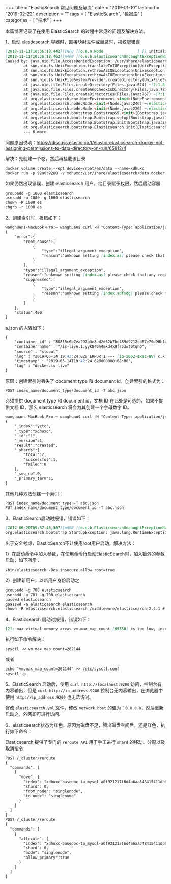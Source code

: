 +++
title = "ElasticSearch 常见问题及解决"
date = "2019-01-10"
lastmod = "2019-02-22"
description = ""
tags = [
    "ElasticSearch",
    "数据库"
]
categories = [
    "技术"
]
+++

本篇博客记录了在使用 ElasticSearch 的过程中常见的问题及解决方法。

<!--more-->

1、启动 elasticsearch 容器时，直接映射文件或目录时，报权限错误
```markdown
[2018-11-11T10:36:18,442][INFO ][o.e.n.Node               ] [] initializing ...
[2018-11-11T10:36:18,462][WARN ][o.e.b.ElasticsearchUncaughtExceptionHandler] [] uncaught exception in thread [main]
Caused by: java.nio.file.AccessDeniedException: /usr/share/elasticsearch/data/nodes
        at sun.nio.fs.UnixException.translateToIOException(UnixException.java:84) ~[?:?]
        at sun.nio.fs.UnixException.rethrowAsIOException(UnixException.java:102) ~[?:?]
        at sun.nio.fs.UnixException.rethrowAsIOException(UnixException.java:107) ~[?:?]
        at sun.nio.fs.UnixFileSystemProvider.createDirectory(UnixFileSystemProvider.java:384) ~[?:?]
        at java.nio.file.Files.createDirectory(Files.java:674) ~[?:1.8.0_92-internal]
        at java.nio.file.Files.createAndCheckIsDirectory(Files.java:781) ~[?:1.8.0_92-internal]
        at java.nio.file.Files.createDirectories(Files.java:767) ~[?:1.8.0_92-internal]
        at org.elasticsearch.env.NodeEnvironment.<init>(NodeEnvironment.java:220) ~[elasticsearch-5.0.0.jar:5.0.0]
        at org.elasticsearch.node.Node.<init>(Node.java:240) ~[elasticsearch-5.0.0.jar:5.0.0]
        at org.elasticsearch.node.Node.<init>(Node.java:220) ~[elasticsearch-5.0.0.jar:5.0.0]
        at org.elasticsearch.bootstrap.Bootstrap$5.<init>(Bootstrap.java:191) ~[elasticsearch-5.0.0.jar:5.0.0]
        at org.elasticsearch.bootstrap.Bootstrap.setup(Bootstrap.java:191) ~[elasticsearch-5.0.0.jar:5.0.0]
        at org.elasticsearch.bootstrap.Bootstrap.init(Bootstrap.java:286) ~[elasticsearch-5.0.0.jar:5.0.0]
        at org.elasticsearch.bootstrap.Elasticsearch.init(Elasticsearch.java:112) ~[elasticsearch-5.0.0.jar:5.0.0]
        ... 6 more
```
问题原因说明：https://discuss.elastic.co/t/elastic-elasticsearch-docker-not-assigning-permissions-to-data-directory-on-run/65812/4

解决：先创建一个卷，然后再挂载该目录
```markdown
docker volume create --opt device=/root/es/data --name=xdhuxc
docker run -p 9200:9200 -v xdhuxc:/usr/share/elasticsearch/data docker.elastic.co/elasticsearch/elasticsearch:6.5.0
```
如果仍然出现错误，创建 elasticsearch 用户，给目录赋予权限，然后启动容器
```markdown
groupadd -g 1000 elasticsearch
useradd -u 1000 -g 1000 elasticsearch
chown -R 1000 es
chgrp -r 1000 es
```

2、创建索引时，报错如下：
```markdown
wanghuans-MacBook-Pro:~ wanghuan$ curl -H "Content-Type: application/json" -XPUT http://localhost:9200/xdhuxc_a -T ./a.json
{
    "error":{
        "root_cause":[
            {
                "type":"illegal_argument_exception",
                "reason":"unknown setting [index.as] please check that any required plugins are installed, or check the breaking changes documentation for removed settings"
            }
        ],
        "type":"illegal_argument_exception",
        "reason":"unknown setting [index.as] please check that any required plugins are installed, or check the breaking changes documentation for removed settings",
        "suppressed":[
            {
                "type":"illegal_argument_exception",
                "reason":"unknown setting [index.sdfsdg] please check that any required plugins are installed, or check the breaking changes documentation for removed settings"
            }
        ]
    },
    "status":400
}
```
a.json 的内容如下：
```markdown
{
    "container_id" : "30855c6b7ea297a3e8ed2d62b7bc489d9712cd57e70d90b1d229e5c6932987a6",
    "container_name" : "/is-live.1.yyk840n4mkd4x9fr53wt0tqh0",
    "source" : "stdout",
    "log" : "2019-05-14 19:42:24.028 ERROR 1 --- [io-2062-exec-88] c.k.i.l.c.websocket.BarrageWebSocket     : BarrageWebSocket error",
    "timestamp" : "2019-05-14T19:42:24.028000000+08:00",
    "tag" : "docker.is-live"
}
```
原因：创建索引时丢失了 document type 和 document id，创建索引的格式为：
```markdown
POST index_name/document_type/document_id -T abc.json
```

必须提供 document type 和 document id，文档 ID 在此处是可选的，如果不提供文档 ID，那么 elasticsearch 将会为其创建一个字母数字 ID。
```markdown
wanghuans-MacBook-Pro:~ wanghuan$ curl -H "Content-Type: application/json" -XPUT http://localhost:9200/yztc/xdhuxc/1 -T ./1.json
{
    "_index":"yztc",
    "_type":"xdhuxc",
    "_id":"1",
    "_version":1,
    "result":"created",
    "_shards":{
        "total":2,
        "successful":1,
        "failed":0
    },
    "_seq_no":0,
    "_primary_term":1
}
```

其他几种方法创建一个索引：
```markdown
POST index_name/document_type -T abc.json
PUT index_name/document_type/document_id -T abc.json
```

3、ElasticSearch启动时报错，错误如下：
```markdown
[2017-06-20T09:57:45,307][WARN ][o.e.b.ElasticsearchUncaughtExceptionHandler] [node-1] uncaught exception in thread [main]
org.elasticsearch.bootstrap.StartupException: java.lang.RuntimeException: can not run elasticsearch as root
```
出于安全考虑，ElasticSearch不让使用root用户启动，解决方法：

1）在启动命令中加入参数，在使用命令行启动ElasticSearch时，加入额外的参数启动，如下所示：
```markdown
/bin/elasticsearch -Des.insecure.allow.root=true
```

2）创建新用户，以新用户身份启动之
```markdown
groupadd -g 700 elasticsearch                                                       # 创建elasticsearch用户组
useradd -u 701 -g 700 elasticsearch                                                 # 创建用户elasticsearch
passwd elasticsearch                                                                # 为用户elasticsearch设置密码
gpasswd -a elasticsearch elasticsearch                                              # 将用户elasticsearch添加到用户组elasticsearch中，第一个参数表示用户名，第二个参数表示用户组名
chown -R elasticsearch:elasticsearch /middleware/elasticsearch-2.4.1 # 为用户组elasticsearch和用户elasticsearch赋予权限
```

4、Elasticsearch 启动时报错，错误如下：
```markdown
[2]: max virtual memory areas vm.max_map_count [65530] is too low, increase to at least [262144]
```
执行如下命令解决：
```markdown
sysctl -w vm.max_map_count=262144
```
或者
```markdown
echo "vm.max_map_count=262144" >> /etc/sysctl.conf
sysctl -p
```

5、ElasticSearch 启动后，使用 `curl http://localhost:9200` 访问，控制台有内容输出，但是 `curl http://ip_address:9200` 控制台无内容输出，在浏览器中使用 `http://ip_address:9200` 也无法访问。

修改 `elasticsearch.yml` 文件，修改 `network.host` 的值为：`0.0.0.0`，然后重新启动之，外网即可进行访问.

6、elasticsearch状态为红色，原因为磁盘不足，腾出磁盘空间后，还是红色，执行如下命令：

Elasticsearch 提供了专门的 `reroute API` 用于手工进行 `shard` 的移动、分配以及取消指令
```markdown
POST /_cluster/reroute
{
  "commands": [
    {
      "move": {
        "index": "xdhuxc-basedoc-ta_mysql-a0f921217f6d4a6aa348415411db6f7e",
        "shard": 0,
        "from_node": "singlenode",
        "to_node": "singlenode"
      }
    }
  ]
}
POST /_cluster/reroute
{
  "commands": [
    {
      "allocate": {
        "index": "xdhuxc-basedoc-ta_mysql-a0f921217f6d4a6aa348415411db6f7e",
        "shard": 0,
        "node": "singlenode",
        "allow_primary":true
      }
    }
  ]
}
```

